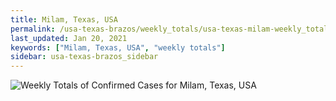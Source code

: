 ```yaml
---
title: Milam, Texas, USA
permalink: /usa-texas-brazos/weekly_totals/usa-texas-milam-weekly_totals.html
last_updated: Jan 20, 2021
keywords: ["Milam, Texas, USA", "weekly totals"]
sidebar: usa-texas-brazos_sidebar
---
```


![Weekly Totals of Confirmed Cases for Milam, Texas, USA](/covid_tracker/images/graphs/usa-texas-milam-weekly_totals_graph.png)
